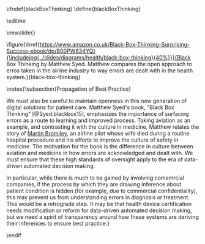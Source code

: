 \ifndef{blackBoxThinking}
\define{blackBoxThinking}

\editme

\newslide{}

\figure{\href{https://www.amazon.co.uk/Black-Box-Thinking-Surprising-Success-ebook/dp/B00PW634YQ}{\includejpg{../slides/diagrams/health/black-box-thinking}{40%}}}{Black Box Thinking by Matthew Syed. Matthew compares the open approach to erros taken in the airline industry to way errors are dealt with in the health system.}{black-box-thinking}

\notes{\subsection{Propagation of Best Practice}


We must also be careful to maintain openness in this new genaration of digital solutions for patient care. Matthew Syed's book, "Black Box Thinking" [@Syed:blackbox15], emphasizes the importance of surfacing errors as a route to learning and improved process. Taking aviation as an example, and contrasting it with the culture in medicine, Matthew relates the story of [Martin Bromiley](https://chfg.org/trustees/martin-bromiley/), an airline pilot whose wife died during a routine hospital procedure and his efforts to improve the culture of safety in medicine. The motivation for the book is the difference in culture between aviation and medicine in how errors are acknowledged and dealt with. We must ensure that these high standards of oversight apply to the era of data-driven automated decision making. 

In particular, while there is much to be gained by involving comemrcial companies, if the process by which they are drawing inference about patient condition is hidden (for example, due to commercial confidentiality), this may prevent us from understanding errors in diagnosis or treatment. This would be a retrograde step. It may be that health device certification needs modification or reform for data-driven automated decision making, but we need a spirit of transparency around how these systems are deriving their inferences to ensure best practice.}

\endif
